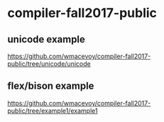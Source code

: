 # compiler-fall2017-public

## unicode example

https://github.com/wmacevoy/compiler-fall2017-public/tree/unicode/unicode

## flex/bison example

https://github.com/wmacevoy/compiler-fall2017-public/tree/example1/example1

